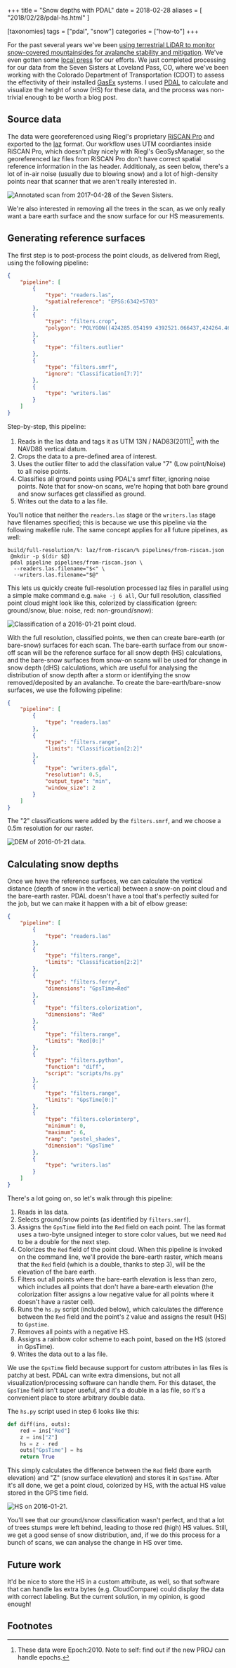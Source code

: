+++
title = "Snow depths with PDAL"
date = 2018-02-28
aliases = [
    "2018/02/28/pdal-hs.html"
]

[taxonomies]
tags = ["pdal", "snow"]
categories = ["how-to"]
+++

For the past several years we've been [using terrestrial LiDAR to monitor snow-covered mountainsides for avalanche stability and mitigation](https://www.researchgate.net/publication/283642152_Mapping_starting_zone_snow_depth_with_a_ground-based_lidar_to_assist_avalanche_control_and_forecasting).
We've even gotten some [local press](http://www.dailycamera.com/science_environment/ci_30756446/boulder-scientist-targets-more-effective-safer-avalanche-mitigation) for our efforts.
We just completed processing for our data from the Seven Sisters at Loveland Pass, CO, where we've been working with the Colorado Department of Transportation (CDOT) to assess the effectivity of their installed [GasEx](https://www.denverpost.com/2015/09/18/colorado-mountain-passes-get-remote-controlled-gas-avalanche-control-finally/) systems.
I used [PDAL](https://www.pdal.io/) to calculate and visualize the height of snow (HS) for these data, and the process was non-trivial enough to be worth a blog post.

## Source data

The data were georeferenced using Riegl's proprietary [RiSCAN Pro](http://www.riegl.com/products/software-packages/riscan-pro/) and exported to the [laz](https://laszip.org/) format.
Our workflow uses UTM coordiantes inside RiSCAN Pro, which doesn't play nicely with Riegl's GeoSysManager, so the georeferenced laz files from RiSCAN Pro don't have correct spatial reference information in the las header.
Additionaly, as seen below, there's a lot of in-air noise (usually due to blowing snow) and a lot of high-density points near that scanner that we aren't really interested in.

![Annotated scan from 2017-04-28 of the Seven Sisters.](/img/2017-04-28-SevenSisters-in-air-snow-annotated.png)

We're also interested in removing all the trees in the scan, as we only really want a bare earth surface and the snow surface for our HS measurements.

## Generating reference surfaces

The first step is to post-process the point clouds, as delivered from Riegl, using the following pipeline:

```json
{
    "pipeline": [
        {
            "type": "readers.las",
            "spatialreference": "EPSG:6342+5703"
        },
        {
            "type": "filters.crop",
            "polygon": "POLYGON((424285.054199 4392521.066437,424264.463623 4392406.715332,424205.290527 4392190.98584,424201.560547 4392140.775757,423641.87146 4391921.607422,423426.168762 4391845.724854,423401.804596 4391842.146729,423041.956669 4392012.294861,422662.966858 4392335.28717,422759.23587 4392382.745789,422961.488438 4392474.017517,423273.389465 4392601.933075,423419.496582 4392539.133209,423538.245728 4392509.673706,423915.109497 4392511.763214,424070.769165 4392542.10498,424201.549438 4392565.36734,424248.287964 4392556.360779,424280.257935 4392531.412476,424285.054199 4392521.066437))"
        },
        {
            "type": "filters.outlier"
        },
        {
            "type": "filters.smrf",
            "ignore": "Classification[7:7]"
        },
        {
            "type": "writers.las"
        }
    ]
}
```

Step-by-step, this pipeline:

1. Reads in the las data and tags it as UTM 13N / NAD83(2011)[^1], with the NAVD88 vertical datum.
2. Crops the data to a pre-defined area of interest.
3. Uses the outlier filter to add the classifation value "7" (Low point/Noise) to all noise points.
4. Classifies all ground points using PDAL's smrf filter, ignoring noise points.
   Note that for snow-on scans, we're hoping that both bare ground and snow surfaces get classified as ground.
5. Writes out the data to a las file.

You'll notice that neither the `readers.las` stage or the `writers.las` stage have filenames specified; this is because we use this pipeline via the following makefile rule.
The same concept applies for all future pipelines, as well:

```make
build/full-resolution/%: laz/from-riscan/% pipelines/from-riscan.json
 @mkdir -p $(dir $@)
 pdal pipeline pipelines/from-riscan.json \
  --readers.las.filename="$<" \
  --writers.las.filename="$@"
```

This lets us quickly create full-resolution processed laz files in parallel using a simple make command e.g. `make -j 6 all`,
Our full resolution, classified point cloud might look like this, colorized by classification (green: ground/snow, blue: noise, red: non-ground/snow):

![Classification of a 2016-01-21 point cloud.](/img/2016-01-21-SevenSisters-classification.png)

With the full resolution, classified points, we then can create bare-earth (or bare-snow) surfaces for each scan.
The bare-earth surface from our snow-off scan will be the reference surface for all snow depth (HS) calculations, and the bare-snow surfaces from snow-on scans will be used for change in snow depth (dHS) calculations, which are useful for analysing the distribution of snow depth after a storm or identifying the snow removed/deposited by an avalanche.
To create the bare-earth/bare-snow surfaces, we use the following pipeline:

```json
{
    "pipeline": [
        {
            "type": "readers.las"
        },
        {
            "type": "filters.range",
            "limits": "Classification[2:2]"
        },
        {
            "type": "writers.gdal",
            "resolution": 0.5,
            "output_type": "min",
            "window_size": 2
        }
    ]
}
```

The "2" classifications were added by the `filters.smrf`, and we choose a 0.5m resolution for our raster.

![DEM of 2016-01-21 data.](/img/2016-01-21-SevenSisters-dem.png)

## Calculating snow depths

Once we have the reference surfaces, we can calculate the vertical distance (depth of snow in the vertical) between a snow-on point cloud and the bare-earth raster.
PDAL doesn't have a tool that's perfectly suited for the job, but we can make it happen with a bit of elbow grease:

```json
{
    "pipeline": [
        {
            "type": "readers.las"
        },
        {
            "type": "filters.range",
            "limits": "Classification[2:2]"
        },
        {
            "type": "filters.ferry",
            "dimensions": "GpsTime=Red"
        },
        {
            "type": "filters.colorization",
            "dimensions": "Red"
        },
        {
            "type": "filters.range",
            "limits": "Red[0:]"
        },
        {
            "type": "filters.python",
            "function": "diff",
            "script": "scripts/hs.py"
        },
        {
            "type": "filters.range",
            "limits": "GpsTime[0:]"
        },
        {
            "type": "filters.colorinterp",
            "minimum": 0,
            "maximum": 6,
            "ramp": "pestel_shades",
            "dimension": "GpsTime"
        },
        {
            "type": "writers.las"
        }
    ]
}
```

There's a lot going on, so let's walk through this pipeline:

1. Reads in las data.
2. Selects ground/snow points (as identified by `filters.smrf`).
3. Assigns the `GpsTime` field into the `Red` field on each point.
   The las format uses a two-byte unsigned integer to store color values, but we need `Red` to be a double for the next step.
4. Colorizes the `Red` field of the point cloud.
   When this pipeline is invoked on the command line, we'll provide the bare-earth raster, which means that the `Red` field (which is a double, thanks to step 3), will be the elevation of the bare earth.
5. Filters out all points where the bare-earth elevation is less than zero, which includes all points that don't have a bare-earth elevation (the colorization filter assigns a low negative value for all points where it doesn't have a raster cell).
6. Runs the `hs.py` script (included below), which calculates the difference between the `Red` field and the point's `Z` value and assigns the result (HS) to `Gpstime`.
7. Removes all points with a negative HS.
8. Assigns a rainbow color scheme to each point, based on the HS (stored in GpsTime).
9. Writes the data out to a las file.

We use the `GpsTime` field because support for custom attributes in las files is patchy at best.
PDAL can write extra dimensions, but not all visualization/processing software can handle them.
For this dataset, the `GpsTime` field isn't super useful, and it's a double in a las file, so it's a convenient place to store arbitrary double data.

The `hs.py` script used in step 6 looks like this:

```python
def diff(ins, outs):
    red = ins["Red"]
    z = ins["Z"]
    hs = z - red
    outs["GpsTime"] = hs
    return True
```

This simply calculates the difference between the `Red` field (bare earth elevation) and "Z" (snow surface elevation) and stores it in `GpsTime`.
After it's all done, we get a point cloud, colorized by HS, with the actual HS value stored in the GPS time field.

![HS on 2016-01-21.](/img/2016-01-21-SevenSisters-hs.png)

You'll see that our ground/snow classification wasn't perfect, and that a lot of trees stumps were left behind, leading to those red (high) HS values.
Still, we get a good sense of snow distribution, and, if we do this process for a bunch of scans, we can analyse the change in HS over time.

## Future work

It'd be nice to store the HS in a custom attribute, as well, so that software that can handle las extra bytes (e.g. CloudCompare) could display the data with correct labeling.
But the current solution, in my opinion, is good enough!

## Footnotes

[^1]: These data were Epoch:2010. Note to self: find out if the new PROJ can handle epochs.
